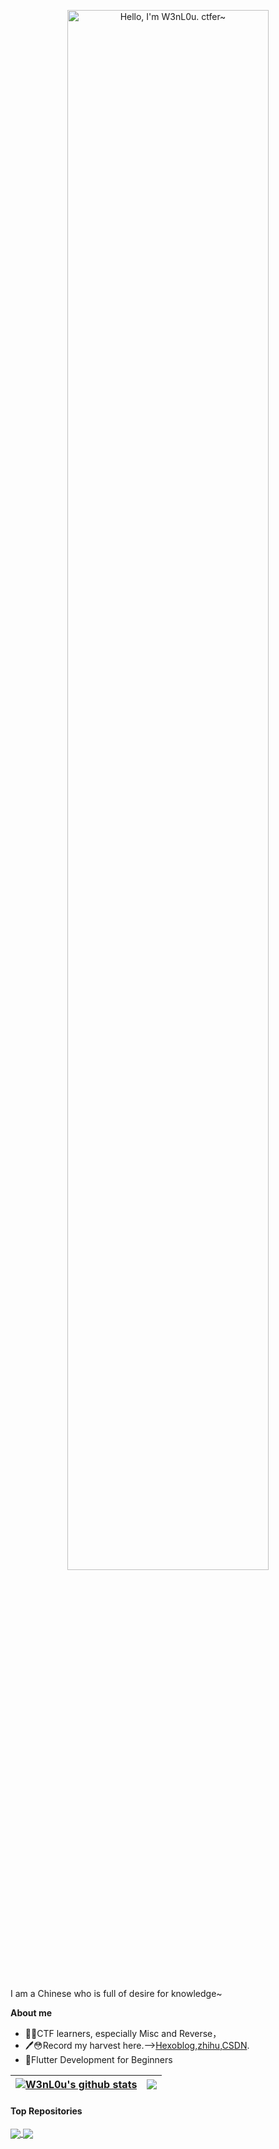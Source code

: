 <p align="center"><a href="https://anuraghazra.github.io"><img width="80%" alt="Hello, I'm W3nL0u. ctfer~" src="./assets/gh-readme-header.png" /></a></p>

<br />

I am a Chinese who is full of desire for knowledge~

**About me**

 - 🚩🤩CTF learners, especially Misc and Reverse，
 - 🖊😳Record my harvest here.-->[Hexoblog](https://xyy9233.github.io/),[zhihu](https://www.zhihu.com/people/hen-lan-de-xue-ba),[CSDN](https://blog.csdn.net/m0_73495245?spm=1000.2115.3001.5343).
 - 🥰Flutter Development for Beginners

   
| <a href="https://github.com/anuraghazra/github-readme-stats"><img align="center" src="https://github-readme-stats.vercel.app/api?username=xyy9233&show_icons=true&include_all_commits=true&theme=buefy&hide_border=true" alt="W3nL0u's github stats" /></a> | <a href="https://github.com/anuraghazra/github-readme-stats"><img align="center" src="https://github-readme-stats.vercel.app/api/top-langs/?username=xyy9233&layout=compact&theme=buefy&hide_border=true" /></a> |
| ------------- | ------------- |

#### Top Repositories


<a href="https://github.com/anuraghazra/github-readme-stats">
  <img align="center" src="https://github-readme-stats.vercel.app/api/pin/?username=xyy9233&repo=github-readme-stats&theme=buefy" />
</a>
<a href="https://github.com/anuraghazra/anuraghazra.github.io">
  <img align="center" src="https://github-readme-stats.vercel.app/api/pin/?username=xyy9233&repo=anuraghazra.github.io&theme=buefy" />
</a>

